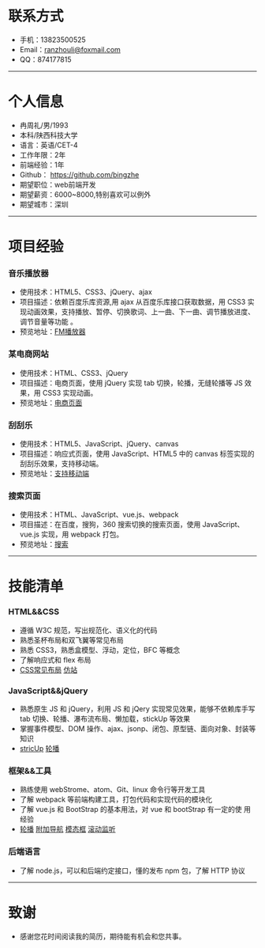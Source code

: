 # 联系方式
* 手机：13823500525
* Email：ranzhouli@foxmail.com
* QQ：874177815
***
# 个人信息
* 冉周礼/男/1993
* 本科/陕西科技大学
* 语言：英语/CET-4
* 工作年限：2年
* 前端经验：1年
* Github： https://github.com/bingzhe
* 期望职位：web前端开发
* 期望薪资：6000~8000,特别喜欢可以例外
* 期望城市：深圳
***
# 项目经验
### 音乐播放器
* 使用技术：HTML5、CSS3、jQuery、ajax
* 项目描述：依赖百度乐库资源,用 ajax 从百度乐库接口获取数据，用 CSS3 实
现动画效果，支持播放、暂停、切换歌词、上一曲、下一曲、调节播放进度、
调节音量等功能 。
* 预览地址：[FM播放器](http://book.jirengu.com/jirengu-inc/jrg-vip9/members/%E5%86%89%E5%91%A8%E7%A4%BC/FM/index.html)
### 某电商网站
* 使用技术：HTML、CSS3、jQuery
* 项目描述：电商页面，使用 jQuery 实现 tab 切换，轮播，无缝轮播等 JS 效
果，用 CSS3 实现动画。
* 预览地址：[电商页面](https://bingzhe.github.io/jquery/ch8/index.html)
### 刮刮乐
* 使用技术：HTML5、JavaScript、jQuery、canvas
* 项目描述：响应式页面，使用 JavaScript、HTML5 中的 canvas 标签实现的
刮刮乐效果，支持移动端。
* 预览地址：[支持移动端](https://bingzhe.github.io/canvas/%E5%88%AE%E5%88%AE%E4%B9%90/index.html)
### 搜索页面
* 使用技术：HTML、JavaScript、vue.js、webpack
* 项目描述：在百度，搜狗，360 搜索切换的搜索页面，使用 JavaScript、
vue.js 实现，用 webpack 打包。
* 预览地址：[搜索](http://www.ranzhouli.cn/demo-search/dist)
***
# 技能清单
### HTML&&CSS
* 遵循 W3C 规范，写出规范化、语义化的代码
* 熟悉圣杯布局和双飞翼等常见布局
* 熟悉 CSS3，熟悉盒模型、浮动，定位，BFC 等概念
* 了解响应式和 flex
布局
* [CSS常见布局](https://bingzhe.github.io/demo/%E5%B1%95%E7%A4%BADEMO/CSS%E5%B8%B8%E8%A7%81%E5%B8%83%E5%B1%80/index.html)
[仿站](https://bingzhe.github.io/demo/%E5%B1%95%E7%A4%BADEMO/%E4%BB%BF%E7%AB%99/index.html)
### JavaScript&&jQuery
* 熟悉原生 JS 和 jQuery，利用 JS 和 jQery 实现常见效果，能够不依赖库手写 tab 切换、轮播、瀑布流布局、懒加载，stickUp 等效果
* 掌握事件模型、DOM 操作、ajax、jsonp、闭包、原型链、面向对象、封装等知识
* [stricUp](https://bingzhe.github.io/demo/%E5%B1%95%E7%A4%BADEMO/stickUp/index.html)
[轮播](https://bingzhe.github.io/demo/%E5%B1%95%E7%A4%BADEMO/%E5%90%84%E7%A7%8D%E8%BD%AE%E6%92%AD/demo1/index.html)
### 框架&&工具
* 熟练使用 webStrome、atom、Git、linux 命令行等开发工具
* 了解 webpack 等前端构建工具，打包代码和实现代码的模块化
* 了解 vue.js 和 BootStrap 的基本用法，对 vue 和 bootStrap 有一定的使
用经验
* [轮播](https://bingzhe.github.io/demo/%E5%B1%95%E7%A4%BADEMO/boostrap/%E8%BD%AE%E6%92%AD%EF%BC%88Carousel%EF%BC%89/demo3.html)
[附加导航](https://bingzhe.github.io/demo/%E5%B1%95%E7%A4%BADEMO/boostrap/%E9%99%84%E5%8A%A0%E5%AF%BC%E8%88%AA%EF%BC%88Affix%EF%BC%89/demo1.html)
[模态框](https://bingzhe.github.io/demo/%E5%B1%95%E7%A4%BADEMO/boostrap/%E6%A8%A1%E6%80%81%E6%A1%86%EF%BC%88Modal%EF%BC%89/demo2.html)
[滚动监听](https://bingzhe.github.io/demo/%E5%B1%95%E7%A4%BADEMO/boostrap/%E6%BB%9A%E5%8A%A8%E7%9B%91%E5%90%AC%EF%BC%88Scrollspy%EF%BC%89/demo5.html#section1)
### 后端语言
* 了解 node.js，可以和后端约定接口，懂的发布 npm 包，了解 HTTP 协议
***
# 致谢
* 感谢您花时间阅读我的简历，期待能有机会和您共事。
